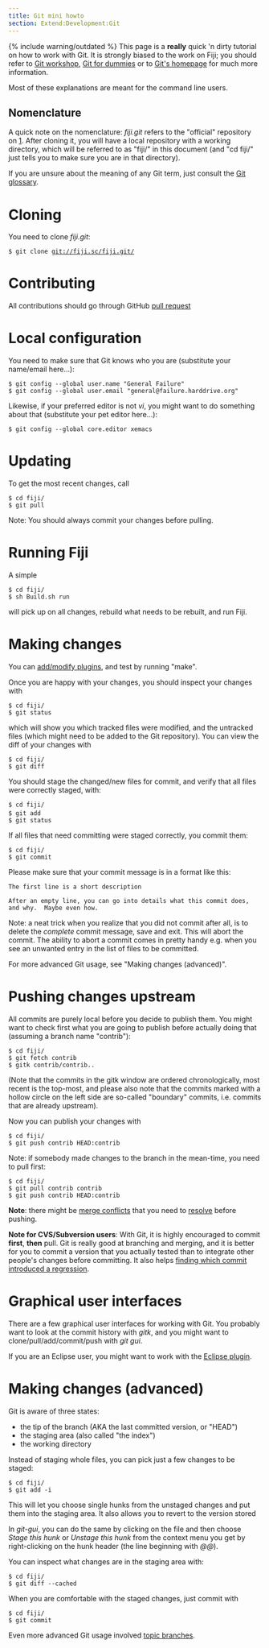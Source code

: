 ```yaml
---
title: Git mini howto
section: Extend:Development:Git
---
```



 {% include warning/outdated %}
 This page is a **really** quick 'n dirty tutorial on how to work with Git. It is strongly biased to the work on Fiji; you should refer to [Git workshop](/develop/git/workshop), [Git for dummies](/develop/git) or to [Git's homepage](https://git-scm.com/) for much more information.

Most of these explanations are meant for the command line users.

## Nomenclature

A quick note on the nomenclature: *fiji.git* refers to the "official" repository on [1](https://github.com/fiji/fiji.git). After cloning it, you will have a local repository with a working directory, which will be referred to as "fiji/" in this document (and "cd fiji/" just tells you to make sure you are in that directory).

If you are unsure about the meaning of any Git term, just consult the [Git glossary](http://git.or.cz/gitwiki/GitGlossary).

# Cloning

You need to clone *fiji.git*:

`$ git clone `[`git://fiji.sc/fiji.git/`](Git___fiji.sc_fiji.git_)

# Contributing

All contributions should go through GitHub [pull request](https://help.github.com/articles/using-pull-requests/)

# Local configuration

You need to make sure that Git knows who you are (substitute your name/email here...):

`$ git config --global user.name "General Failure"`  
`$ git config --global user.email "general@failure.harddrive.org"`

Likewise, if your preferred editor is not *vi*, you might want to do something about that (substitute your pet editor here...):

`$ git config --global core.editor xemacs`

# Updating

To get the most recent changes, call

`$ cd fiji/`  
`$ git pull`

Note: You should always commit your changes before pulling.

# Running Fiji

A simple

`$ cd fiji/`  
`$ sh Build.sh run`

will pick up on all changes, rebuild what needs to be rebuilt, and run Fiji.

# Making changes

You can [add/modify plugins](/develop/plugins), and test by running "make".

Once you are happy with your changes, you should inspect your changes with

`$ cd fiji/`  
`$ git status`

which will show you which tracked files were modified, and the untracked files (which might need to be added to the Git repository). You can view the diff of your changes with

`$ cd fiji/`  
`$ git diff`

You should stage the changed/new files for commit, and verify that all files were correctly staged, with:

`$ cd fiji/`  
`$ git add `<files>  
`$ git status`

If all files that need committing were staged correctly, you commit them:

`$ cd fiji/`  
`$ git commit`

Please make sure that your commit message is in a format like this:

`The first line is a short description`  
  
`After an empty line, you can go into details what this commit does, and why.  Maybe even how.`

Note: a neat trick when you realize that you did not commit after all, is to delete the *complete* commit message, save and exit. This will abort the commit. The ability to abort a commit comes in pretty handy e.g. when you see an unwanted entry in the list of files to be committed.

For more advanced Git usage, see "Making changes (advanced)".

# Pushing changes upstream

All commits are purely local before you decide to publish them. You might want to check first what you are going to publish before actually doing that (assuming a branch name "contrib"):

`$ cd fiji/`  
`$ git fetch contrib`  
`$ gitk contrib/contrib..`

(Note that the commits in the gitk window are ordered chronologically, most recent is the top-most, and please also note that the commits marked with a hollow circle on the left side are so-called "boundary" commits, i.e. commits that are already upstream).

Now you can publish your changes with

`$ cd fiji/`  
`$ git push contrib HEAD:contrib`

Note: if somebody made changes to the branch in the mean-time, you need to pull first:

`$ cd fiji/`  
`$ git pull contrib contrib`  
`$ git push contrib HEAD:contrib`

**Note**: there might be [merge conflicts](/develop/git/conflicts) that you need to [resolve](/develop/git/conflicts#resolving-merge-conflicts) before pushing.

**Note for CVS/Subversion users**: With Git, it is highly encouraged to commit **first**, **then** pull. Git is really good at branching and merging, and it is better for you to commit a version that you actually tested than to integrate other people's changes before committing. It also helps [finding which commit introduced a regression](/develop/git/pinpoint-regressions).

# Graphical user interfaces

There are a few graphical user interfaces for working with Git. You probably want to look at the commit history with *gitk*, and you might want to clone/pull/add/commit/push with *git gui*.

If you are an Eclipse user, you might want to work with the [Eclipse plugin](http://git.or.cz/gitwiki/EclipsePlugin?highlight=(eclipse)).

# Making changes (advanced)

Git is aware of three states:

-   the tip of the branch (AKA the last committed version, or "HEAD")
-   the staging area (also called "the index")
-   the working directory

Instead of staging whole files, you can pick just a few changes to be staged:

`$ cd fiji/`  
`$ git add -i`

This will let you choose single hunks from the unstaged changes and put them into the staging area. It also allows you to revert to the version stored

In *git-gui*, you can do the same by clicking on the file and then choose *Stage this hunk* or *Unstage this hunk* from the context menu you get by right-clicking on the hunk header (the line beginning with *@@*).

You can inspect what changes are in the staging area with:

`$ cd fiji/`  
`$ git diff --cached`

When you are comfortable with the staged changes, just commit with

`$ cd fiji/`  
`$ git commit`

Even more advanced Git usage involved [topic branches](/develop/git/topic-branches).


